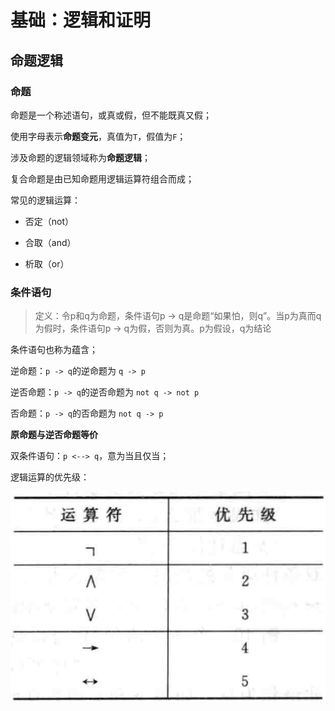 # 基础：逻辑和证明

## 命题逻辑



### 命题

命题是一个称述语句，或真或假，但不能既真又假；

使用字母表示**命题变元**，真值为`T`，假值为`F`；

涉及命题的逻辑领域称为**命题逻辑**；

复合命题是由已知命题用逻辑运算符组合而成；

常见的逻辑运算：

* 否定（not）

* 合取（and）

* 析取（or）

### 条件语句

> 定义：令p和q为命题，条件语句p -> q是命题“如果怕，则q”。当p为真而q为假时，条件语句p -> q为假，否则为真。p为假设，q为结论

条件语句也称为蕴含；

逆命题：`p -> q`的逆命题为  `q -> p`

逆否命题：`p -> q`的逆否命题为  `not q -> not p`

否命题：`p -> q`的否命题为  `not q -> p`

**原命题与逆否命题等价**

双条件语句：`p <--> q`，意为当且仅当；

逻辑运算的优先级：

![image-20200110113358872](assets/image-20200110113358872.png)

